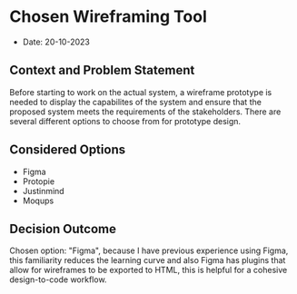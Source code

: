 # Chosen Wireframing Tool

* Date: 20-10-2023

## Context and Problem Statement

Before starting to work on the actual system, a wireframe prototype is needed to display the capabilites of the system and ensure that the proposed system meets the requirements of the stakeholders. There are several different options to choose from for prototype design.

## Considered Options

* Figma
* Protopie
* Justinmind
* Moqups

## Decision Outcome

Chosen option: "Figma", because I have previous experience using Figma, this familiarity reduces the learning curve and also Figma has plugins that allow for wireframes to be exported to HTML, this is helpful for a cohesive design-to-code workflow.
